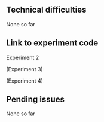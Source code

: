 Technical difficulties
-----------------------

None so far








Link to experiment code
------------------------



Experiment 2




(Experiment 3)




(Experiment 4)









Pending issues
---------------



None so far






